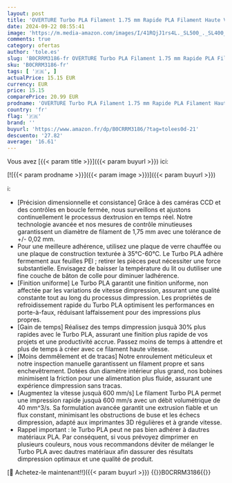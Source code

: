 ```yaml
---
layout: post
title: 'OVERTURE Turbo PLA Filament 1.75 mm Rapide PLA Filament Haute Vitesse 600 mm/s  Filament D imprimante 3D Hyper PLA  Précision Dimensionnelle +/- 0 02 mm  1 kg/Spule  Gris '
date: 2024-09-22 08:55:41
image: 'https://m.media-amazon.com/images/I/41RQjJ1rs4L._SL500_._SL400_.jpg'
comments: true
category: ofertas
author: 'tole.es'
slug: 'B0CRRM3186-fr OVERTURE Turbo PLA Filament 1.75 mm Rapide PLA Filament...'
sku: 'B0CRRM3186-fr'
tags: [ '🇫🇷', ]
actualPrice: 15.15 EUR
currency: EUR
price: 15.15
comparePrice: 20.99 EUR
prodname: 'OVERTURE Turbo PLA Filament 1.75 mm Rapide PLA Filament Haute Vitesse 600 mm/s  Filament D imprimante 3D Hyper PLA  Précision Dimensionnelle +/- 0 02 mm  1 kg/Spule  Gris '
country: 'fr'
flag: '🇫🇷'
brand: ''
buyurl: 'https://www.amazon.fr/dp/B0CRRM3186/?tag=tolees0d-21'
descuento: '27.82'
average: '16.61'
---
```


Vous avez [{{< param title >}}]({{< param buyurl >}}) ici:

[![{{< param prodname >}}]({{< param image >}})]({{< param buyurl >}})

ℹ️:

- [Précision dimensionnelle et consistance] Grâce à des caméras CCD et des contrôles en boucle fermée, nous surveillons et ajustons continuellement le processus dextrusion en temps réel. Notre technologie avancée et nos mesures de contrôle minutieuses garantissent un diamètre de filament de 1,75 mm avec une tolérance de +/- 0,02 mm.
- Pour une meilleure adhérence, utilisez une plaque de verre chauffée ou une plaque de construction texturée à 35°C-60°C. Le Turbo PLA adhère fermement aux feuilles PEl ; retirer les pièces peut nécessiter une force substantielle. Envisagez de baisser la température du lit ou dutiliser une fine couche de bâton de colle pour diminuer ladhérence.
- [Finition uniforme] Le Turbo PLA garantit une finition uniforme, non affectée par les variations de vitesse dimpression, assurant une qualité constante tout au long du processus dimpression. Les propriétés de refroidissement rapide du Turbo PLA optimisent les performances en porte-à-faux, réduisant laffaissement pour des impressions plus propres.
- [Gain de temps] Réalisez des temps dimpression jusquà 30% plus rapides avec le Turbo PLA, assurant une finition plus rapide de vos projets et une productivité accrue. Passez moins de temps à attendre et plus de temps à créer avec ce filament haute vitesse.
- [Moins demmêlement et de tracas] Notre enroulement méticuleux et notre inspection manuelle garantissent un filament propre et sans enchevêtrement. Dotées dun diamètre intérieur plus grand, nos bobines minimisent la friction pour une alimentation plus fluide, assurant une expérience dimpression sans tracas.
- [Augmentez la vitesse jusquà 600 mm/s] Le filament Turbo PLA permet une impression rapide jusquà 600 mm/s avec un débit volumétrique de 40 mm^3/s. Sa formulation avancée garantit une extrusion fiable et un flux constant, minimisant les obstructions de buse et les échecs dimpression, adapté aux imprimantes 3D régulières et à grande vitesse.
- Rappel important : le Turbo PLA peut ne pas bien adhérer à dautres matériaux PLA. Par conséquent, si vous prévoyez dimprimer en plusieurs couleurs, nous vous recommandons déviter de mélanger le Turbo PLA avec dautres matériaux afin dassurer des résultats dimpression optimaux et une qualité de produit.

[🛒 Achetez-le maintenant!!]({{< param buyurl >}})
{{<world>}}B0CRRM3186{{</world>}}

